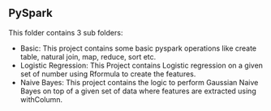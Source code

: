 ## PySpark

This folder contains 3 sub folders:

* Basic: This project contains some basic pyspark operations like create table, natural join, map, reduce, sort etc.
* Logistic Regression: This Project contains Logistic regression on a given set of number using Rformula to create the features.
* Naive Bayes: This project contains the logic to perform Gaussian Naive Bayes on top of a given set of data where features are extracted using withColumn.
